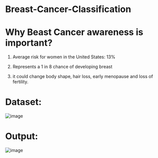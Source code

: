# Breast-Cancer-Classification


# Why Beast Cancer awareness is important?

 1. Average risk for women in the United States: 13%

 2. Represents a 1 in 8 chance of developing breast

 3. it could change body shape, hair loss, early menopause and loss of fertility. 

# Dataset: 
![image](https://github.com/patelandpatel/Breast-Cancer-Classification/assets/129002378/8c840ccd-dc54-4814-ba0e-b31424cb325a)

# Output: 
![image](https://github.com/patelandpatel/Breast-Cancer-Classification/assets/129002378/1e454df1-4eff-4d10-ad7f-58dde1f55609)



